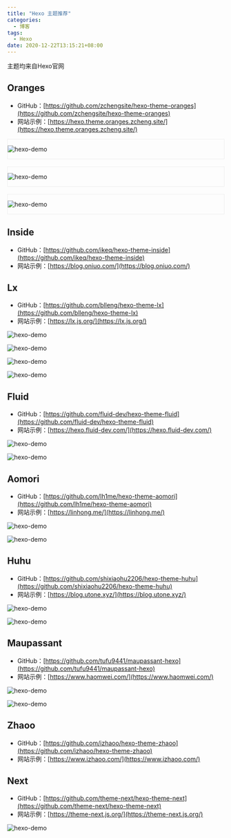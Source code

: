 ```yaml
---
title: "Hexo 主题推荐"
categories:
  - 博客
tags:
  - Hexo
date: 2020-12-22T13:15:21+08:00
---
```


主题均来自Hexo官网

## Oranges

- GitHub：[https://github.com/zchengsite/hexo-theme-oranges](https://github.com/zchengsite/hexo-theme-oranges)
- 网站示例：[https://hexo.theme.oranges.zcheng.site/](https://hexo.theme.oranges.zcheng.site/)

<div class="image-block">

![hexo-demo](/images/hexo-theme-01.jpg)

</div>
<br>
<div class="image-block">

![hexo-demo](/images/hexo-theme-02.jpg)

</div>
<br>
<div class="image-block">

![hexo-demo](/images/hexo-theme-03.jpg)

</div>

## Inside

- GitHub：[https://github.com/ikeq/hexo-theme-inside](https://github.com/ikeq/hexo-theme-inside)
- 网站示例：[https://blog.oniuo.com/](https://blog.oniuo.com/)

## Lx

- GitHub：[https://github.com/blleng/hexo-theme-lx](https://github.com/blleng/hexo-theme-lx)
- 网站示例：[https://lx.js.org/](https://lx.js.org/)

![hexo-demo](/images/hexo-theme-04.jpg)

![hexo-demo](/images/hexo-theme-05.jpg)

![hexo-demo](/images/hexo-theme-06.jpg)

![hexo-demo](/images/hexo-theme-07.jpg)

## Fluid

- GitHub：[https://github.com/fluid-dev/hexo-theme-fluid](https://github.com/fluid-dev/hexo-theme-fluid)
- 网站示例：[https://hexo.fluid-dev.com/](https://hexo.fluid-dev.com/)

![hexo-demo](/images/hexo-theme-08.png)

![hexo-demo](/images/hexo-theme-09.jpg)

## Aomori

- GitHub：[https://github.com/lh1me/hexo-theme-aomori](https://github.com/lh1me/hexo-theme-aomori)
- 网站示例：[https://linhong.me/](https://linhong.me/)

![hexo-demo](/images/hexo-theme-10.jpg)

![hexo-demo](/images/hexo-theme-11.jpg)

## Huhu

- GitHub：[https://github.com/shixiaohu2206/hexo-theme-huhu](https://github.com/shixiaohu2206/hexo-theme-huhu)
- 网站示例：[https://blog.utone.xyz/](https://blog.utone.xyz/)

![hexo-demo](/images/hexo-theme-12.jpg)

![hexo-demo](/images/hexo-theme-13.jpg)

## Maupassant

- GitHub：[https://github.com/tufu9441/maupassant-hexo](https://github.com/tufu9441/maupassant-hexo)
- 网站示例：[https://www.haomwei.com/](https://www.haomwei.com/)

![hexo-demo](/images/hexo-theme-14.jpg)

![hexo-demo](/images/hexo-theme-15.jpg)

## Zhaoo

- GitHub：[https://github.com/izhaoo/hexo-theme-zhaoo](https://github.com/izhaoo/hexo-theme-zhaoo)
- 网站示例：[https://www.izhaoo.com/](https://www.izhaoo.com/)

## Next

- GitHub：[https://github.com/theme-next/hexo-theme-next](https://github.com/theme-next/hexo-theme-next)
- 网站示例：[https://theme-next.js.org/](https://theme-next.js.org/)

![hexo-demo](/images/hexo-theme-16.jpg)

<style scoped>
.image-block {
  border: 1px solid #eeeeee;
}
</style>
